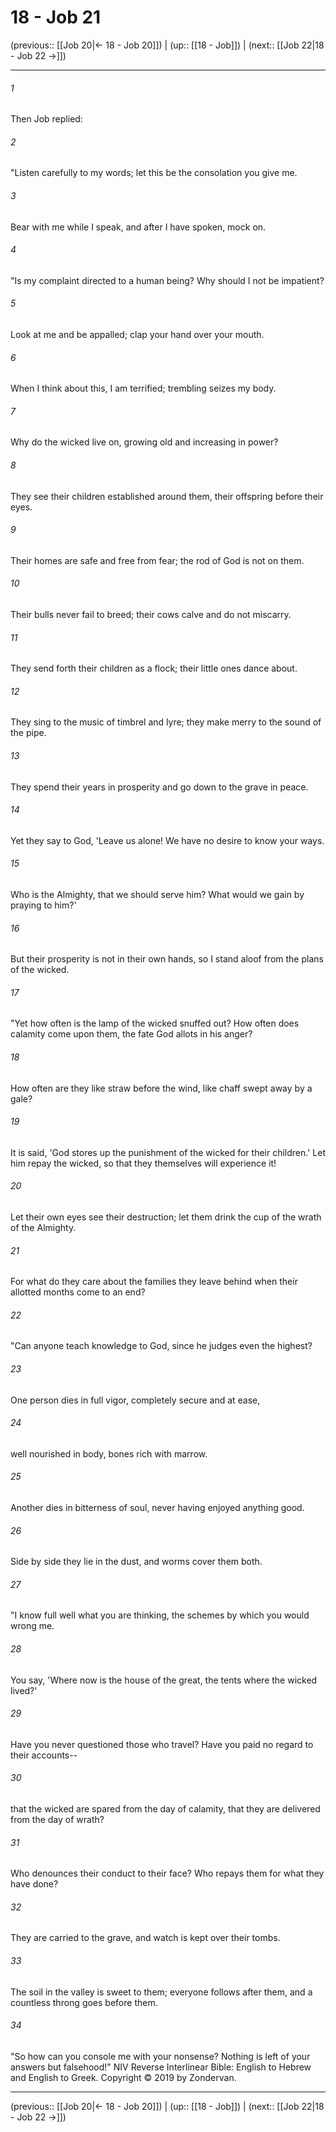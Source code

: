 # 18 - Job 21

(previous:: [[Job 20|← 18 - Job 20]]) | (up:: [[18 - Job]]) | (next:: [[Job 22|18 - Job 22 →]])

***


###### 1 
Then Job replied: 

###### 2 
"Listen carefully to my words; let this be the consolation you give me. 

###### 3 
Bear with me while I speak, and after I have spoken, mock on. 

###### 4 
"Is my complaint directed to a human being? Why should I not be impatient? 

###### 5 
Look at me and be appalled; clap your hand over your mouth. 

###### 6 
When I think about this, I am terrified; trembling seizes my body. 

###### 7 
Why do the wicked live on, growing old and increasing in power? 

###### 8 
They see their children established around them, their offspring before their eyes. 

###### 9 
Their homes are safe and free from fear; the rod of God is not on them. 

###### 10 
Their bulls never fail to breed; their cows calve and do not miscarry. 

###### 11 
They send forth their children as a flock; their little ones dance about. 

###### 12 
They sing to the music of timbrel and lyre; they make merry to the sound of the pipe. 

###### 13 
They spend their years in prosperity and go down to the grave in peace. 

###### 14 
Yet they say to God, 'Leave us alone! We have no desire to know your ways. 

###### 15 
Who is the Almighty, that we should serve him? What would we gain by praying to him?' 

###### 16 
But their prosperity is not in their own hands, so I stand aloof from the plans of the wicked. 

###### 17 
"Yet how often is the lamp of the wicked snuffed out? How often does calamity come upon them, the fate God allots in his anger? 

###### 18 
How often are they like straw before the wind, like chaff swept away by a gale? 

###### 19 
It is said, 'God stores up the punishment of the wicked for their children.' Let him repay the wicked, so that they themselves will experience it! 

###### 20 
Let their own eyes see their destruction; let them drink the cup of the wrath of the Almighty. 

###### 21 
For what do they care about the families they leave behind when their allotted months come to an end? 

###### 22 
"Can anyone teach knowledge to God, since he judges even the highest? 

###### 23 
One person dies in full vigor, completely secure and at ease, 

###### 24 
well nourished in body, bones rich with marrow. 

###### 25 
Another dies in bitterness of soul, never having enjoyed anything good. 

###### 26 
Side by side they lie in the dust, and worms cover them both. 

###### 27 
"I know full well what you are thinking, the schemes by which you would wrong me. 

###### 28 
You say, 'Where now is the house of the great, the tents where the wicked lived?' 

###### 29 
Have you never questioned those who travel? Have you paid no regard to their accounts-- 

###### 30 
that the wicked are spared from the day of calamity, that they are delivered from the day of wrath? 

###### 31 
Who denounces their conduct to their face? Who repays them for what they have done? 

###### 32 
They are carried to the grave, and watch is kept over their tombs. 

###### 33 
The soil in the valley is sweet to them; everyone follows after them, and a countless throng goes before them. 

###### 34 
"So how can you console me with your nonsense? Nothing is left of your answers but falsehood!" NIV Reverse Interlinear Bible: English to Hebrew and English to Greek. Copyright © 2019 by Zondervan.

***

(previous:: [[Job 20|← 18 - Job 20]]) | (up:: [[18 - Job]]) | (next:: [[Job 22|18 - Job 22 →]])

